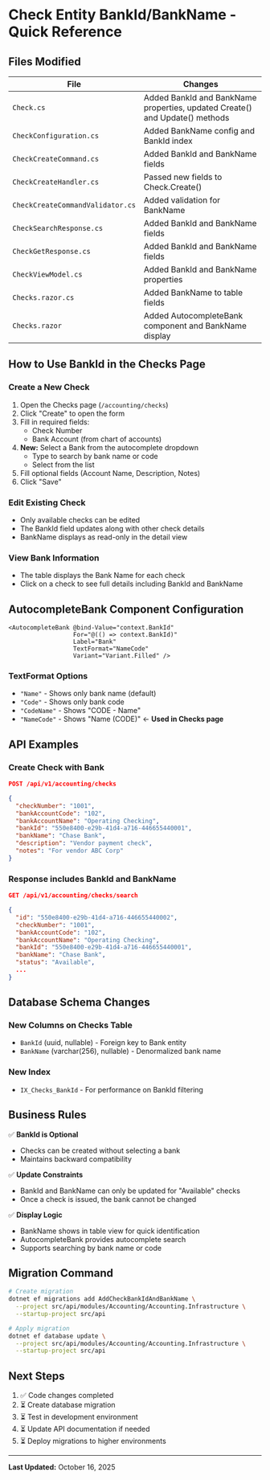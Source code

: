 # Check Entity BankId/BankName - Quick Reference

## Files Modified

| File | Changes |
|------|---------|
| `Check.cs` | Added BankId and BankName properties, updated Create() and Update() methods |
| `CheckConfiguration.cs` | Added BankName config and BankId index |
| `CheckCreateCommand.cs` | Added BankId and BankName fields |
| `CheckCreateHandler.cs` | Passed new fields to Check.Create() |
| `CheckCreateCommandValidator.cs` | Added validation for BankName |
| `CheckSearchResponse.cs` | Added BankId and BankName fields |
| `CheckGetResponse.cs` | Added BankId and BankName fields |
| `CheckViewModel.cs` | Added BankId and BankName properties |
| `Checks.razor.cs` | Added BankName to table fields |
| `Checks.razor` | Added AutocompleteBank component and BankName display |

## How to Use BankId in the Checks Page

### Create a New Check
1. Open the Checks page (`/accounting/checks`)
2. Click "Create" to open the form
3. Fill in required fields:
   - Check Number
   - Bank Account (from chart of accounts)
4. **New:** Select a Bank from the autocomplete dropdown
   - Type to search by bank name or code
   - Select from the list
5. Fill optional fields (Account Name, Description, Notes)
6. Click "Save"

### Edit Existing Check
- Only available checks can be edited
- The BankId field updates along with other check details
- BankName displays as read-only in the detail view

### View Bank Information
- The table displays the Bank Name for each check
- Click on a check to see full details including BankId and BankName

## AutocompleteBank Component Configuration

```razor
<AutocompleteBank @bind-Value="context.BankId"
                  For="@(() => context.BankId)"
                  Label="Bank"
                  TextFormat="NameCode"
                  Variant="Variant.Filled" />
```

### TextFormat Options
- `"Name"` - Shows only bank name (default)
- `"Code"` - Shows only bank code
- `"CodeName"` - Shows "CODE - Name"
- `"NameCode"` - Shows "Name (CODE)" ← **Used in Checks page**

## API Examples

### Create Check with Bank
```json
POST /api/v1/accounting/checks

{
  "checkNumber": "1001",
  "bankAccountCode": "102",
  "bankAccountName": "Operating Checking",
  "bankId": "550e8400-e29b-41d4-a716-446655440001",
  "bankName": "Chase Bank",
  "description": "Vendor payment check",
  "notes": "For vendor ABC Corp"
}
```

### Response includes BankId and BankName
```json
GET /api/v1/accounting/checks/search

{
  "id": "550e8400-e29b-41d4-a716-446655440002",
  "checkNumber": "1001",
  "bankAccountCode": "102",
  "bankAccountName": "Operating Checking",
  "bankId": "550e8400-e29b-41d4-a716-446655440001",
  "bankName": "Chase Bank",
  "status": "Available",
  ...
}
```

## Database Schema Changes

### New Columns on Checks Table
- `BankId` (uuid, nullable) - Foreign key to Bank entity
- `BankName` (varchar(256), nullable) - Denormalized bank name

### New Index
- `IX_Checks_BankId` - For performance on BankId filtering

## Business Rules

✅ **BankId is Optional**
- Checks can be created without selecting a bank
- Maintains backward compatibility

✅ **Update Constraints**
- BankId and BankName can only be updated for "Available" checks
- Once a check is issued, the bank cannot be changed

✅ **Display Logic**
- BankName shows in table view for quick identification
- AutocompleteBank provides autocomplete search
- Supports searching by bank name or code

## Migration Command

```bash
# Create migration
dotnet ef migrations add AddCheckBankIdAndBankName \
  --project src/api/modules/Accounting/Accounting.Infrastructure \
  --startup-project src/api

# Apply migration
dotnet ef database update \
  --project src/api/modules/Accounting/Accounting.Infrastructure \
  --startup-project src/api
```

## Next Steps

1. ✅ Code changes completed
2. ⏳ Create database migration
3. ⏳ Test in development environment
4. ⏳ Update API documentation if needed
5. ⏳ Deploy migrations to higher environments

---

**Last Updated:** October 16, 2025
